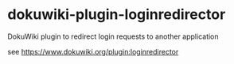 dokuwiki-plugin-loginredirector
===============================

DokuWiki plugin to redirect login requests to another application

see https://www.dokuwiki.org/plugin:loginredirector
